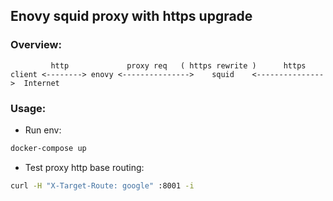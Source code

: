 ## Enovy squid proxy with https upgrade 


### Overview:
```
         http             proxy req   ( https rewrite )      https 
client <--------> enovy <--------------->    squid    <--------------->  Internet
```

### Usage:
- Run env:
```bash
docker-compose up
```

 - Test proxy http base routing:
```bash
curl -H "X-Target-Route: google" :8001 -i
```
